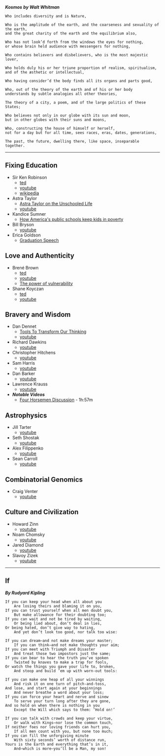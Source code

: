 

***Kosmos***
***by Walt Whitman***

    Who includes diversity and is Nature,

    Who is the amplitude of the earth, and the coarseness and sexuality of the earth,
    and the great charity of the earth and the equilibrium also,

    Who has not look’d forth from the windows the eyes for nothing,
    or whose brain held audience with messengers for nothing,

    Who contains believers and disbelievers, who is the most majestic lover,

    Who holds duly his or her triune proportion of realism, spiritualism,
    and of the æsthetic or intellectual,

    Who having consider’d the body finds all its organs and parts good,

    Who, out of the theory of the earth and of his or her body
    understands by subtle analogies all other theories,

    The theory of a city, a poem, and of the large politics of these States;

    Who believes not only in our globe with its sun and moon,
    but in other globes with their suns and moons,

    Who, constructing the house of himself or herself,
    not for a day but for all time, sees races, eras, dates, generations,

    The past, the future, dwelling there, like space, inseparable together.

---

## Fixing Education
* Sir Ken Robinson
  - [ted](http://www.ted.com/speakers/sir_ken_robinson)
  - [youtube](https://www.youtube.com/results?search_query=Sir+Ken+Robinson)
  - [wikipedia](http://en.wikipedia.org/wiki/Ken_Robinson_%28educationalist%29)
* Astra Taylor
  - [Astra Taylor on the Unschooled Life](https://www.youtube.com/watch?v=LwIyy1Fi-4Q)
  - [youtube](https://www.youtube.com/results?search_query=Astra+Taylor)
* Kandice Sumner
  - [How America's public schools keep kids in poverty](https://www.ted.com/talks/kandice_sumner_how_america_s_public_schools_keep_kids_in_poverty)
* Bill Bryson
  - [youtube](https://www.youtube.com/results?search_query=Bill+Bryson)
* Erica Goldson
  - [Graduation Speech](https://www.youtube.com/watch?v=9M4tdMsg3ts)

## Love and Authenticity
* Brené Brown
  - [ted](https://www.ted.com/speakers/brene_brown)
  - [youtube](https://www.youtube.com/results?search_query=Brene+Brown)
  - [The power of vulnerability](https://www.ted.com/talks/brene_brown_on_vulnerability#)
* Shane Koyczan
  - [ted](https://www.ted.com/speakers/shane_koyczan)
  - [youtube](https://www.youtube.com/results?search_query=Shane+Koyczan)

## Bravery and Wisdom
* Dan Dennet
  - [Tools To Transform Our Thinking](https://www.youtube.com/watch?v=EJsD-3jtXz0)
  - [youtube](https://www.youtube.com/results?search_query=Dan+Dennet)
* Richard Dawkins
  - [youtube](https://www.youtube.com/results?search_query=Richard+Dawkins)
* Christopher Hitchens
  - [youtube](https://www.youtube.com/results?search_query=Christopher+Hitchens)
* Sam Harris
  - [youtube](https://www.youtube.com/results?search_query=Sam+Harris)
* Dan Barker
  - [youtube](https://www.youtube.com/results?search_query=Dan+Barker)
* Lawrence Krauss
  - [youtube](https://www.youtube.com/results?search_query=Lawrence+Krauss)
* ***Notable Videos***
  - [Four Horsemen Discussion](https://www.youtube.com/watch?v=rRLYL1Q9x9g) - 1h:57m

## Astrophysics
* Jill Tarter
  - [youtube](https://www.youtube.com/results?search_query=Jill+Tarter)
* Seth Shostak
  - [youtube](https://www.youtube.com/results?search_query=Seth+Shostak)
* Alex Filippenko
  - [youtube](https://www.youtube.com/results?search_query=Alex+Filippenko)
* Sean Carroll
  - [youtube](https://www.youtube.com/results?search_query=Sean+Carroll)

## Combinatorial Genomics
* Craig Venter
  - [youtube](https://www.youtube.com/results?search_query=Craig+Venter)

## Culture and Civilization
* Howard Zinn
  - [youtube](https://www.youtube.com/results?search_query=Howard+Zinn)
* Noam Chomsky
  - [youtube](https://www.youtube.com/results?search_query=Noam+Chomsky)
* Jared Diamond
  - [youtube](https://www.youtube.com/results?search_query=Jared+Diamond)
* Slavoy Zizek
  - [youtube](https://www.youtube.com/results?search_query=Slavoy+Zizek)

---

## If
***By Rudyard Kipling***

    If you can keep your head when all about you
        Are losing theirs and blaming it on you,
    If you can trust yourself when all men doubt you,
        But make allowance for their doubting too;
    If you can wait and not be tired by waiting,
        Or being lied about, don’t deal in lies,
    Or being hated, don’t give way to hating,
        And yet don’t look too good, nor talk too wise:

    If you can dream—and not make dreams your master;
        If you can think—and not make thoughts your aim;
    If you can meet with Triumph and Disaster
        And treat those two impostors just the same;
    If you can bear to hear the truth you’ve spoken
        Twisted by knaves to make a trap for fools,
    Or watch the things you gave your life to, broken,
        And stoop and build ’em up with worn-out tools:

    If you can make one heap of all your winnings
        And risk it on one turn of pitch-and-toss,
    And lose, and start again at your beginnings
        And never breathe a word about your loss;
    If you can force your heart and nerve and sinew
        To serve your turn long after they are gone,
    And so hold on when there is nothing in you
        Except the Will which says to them: ‘Hold on!’

    If you can talk with crowds and keep your virtue,
        Or walk with Kings—nor lose the common touch,
    If neither foes nor loving friends can hurt you,
        If all men count with you, but none too much;
    If you can fill the unforgiving minute
        With sixty seconds’ worth of distance run,
    Yours is the Earth and everything that’s in it,
        And—which is more—you’ll be a Man, my son!
